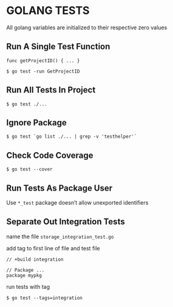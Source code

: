 # GOLANG TESTS
All golang variables are initialized to their respective zero values

## Run A Single Test Function
```golang
func getProjectID() { ... }
```
```console
$ go test -run GetProjectID
```

## Run All Tests In Project
```console
$ go test ./...
```

## Ignore Package
```console
$ go test `go list ./... | grep -v 'testhelper'`
```

## Check Code Coverage
```console
$ go test --cover
```

## Run Tests As Package User
Use `*_test` package doesn’t allow unexported identifiers

## Separate Out Integration Tests
name the file `storage_integration_test.go`

add tag to first line of file and test file
```golang
// +build integration

// Package ...
package mypkg
```

run tests with tag
```console
$ go test --tags=integration
```

